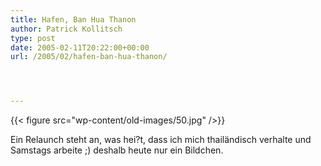 ```yaml
---
title: Hafen, Ban Hua Thanon
author: Patrick Kollitsch
type: post
date: 2005-02-11T20:22:00+00:00
url: /2005/02/hafen-ban-hua-thanon/




---
```

{{< figure src="wp-content/old-images/50.jpg" />}}

Ein Relaunch steht an, was hei?t, dass ich mich thailändisch verhalte und Samstags arbeite ;) deshalb heute nur ein Bildchen.
